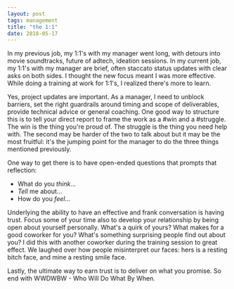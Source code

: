 ```yaml
---
layout: post
tags: management
title: "the 1:1"
date: 2018-05-17
---
```


In my previous job, my 1:1's with my manager went long, with detours into movie soundtracks, future of adtech, ideation sessions. In my current job, my 1:1's with my manager are brief, often staccato status updates with clear asks on both sides. I thought the new focus meant I was more effective. While doing a training at work for 1:1's, I realized there's more to learn.

Yes, project updates are important. As a manager, I need to unblock barriers, set the right guardrails around timing and scope of deliverables, provide technical advice or general coaching. One good way to structure this is to tell your direct report to frame the work as a #win and a #struggle. The win is the thing you're proud of. The struggle is the thing you need help with. The second may be harder of the two to talk about but it may be the most fruitful: it's the jumping point for the manager to do the three things mentioned previously.

One way to get there is to have open-ended questions that prompts that reflection:
* What do you _think_...
* _Tell_ me about...
* How do you _feel_...

Underlying the ability to have an effective and frank conversation is having trust. Focus some of your time also to develop your relationship by being open about yourself personally. What's a quirk of yours? What makes for a good coworker for you? What's something surprising people find out about you? I did this with another coworker during the training session to great effect. We laughed over how people misinterpret our faces: hers is a resting bitch face, and mine a resting smile face.

Lastly, the ultimate way to earn trust is to deliver on what you promise. So end with WWDWBW - Who Will Do What By When.
